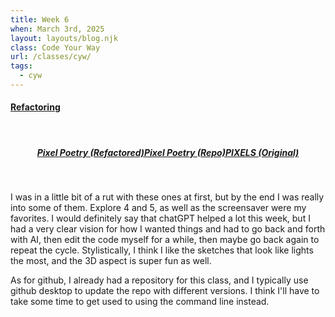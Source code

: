 ```yaml
---
title: Week 6
when: March 3rd, 2025
layout: layouts/blog.njk
class: Code Your Way
url: /classes/cyw/
tags:
  - cyw
---
```


#### <a target="_blank" href="https://github.com/olivia-em/codeyourway">Refactoring</a>

<br>
<div style="display:flex;flex-direction: rows;flex-wrap: wrap;justify-content:center;">


##### <a target="_blank" href="https://olivia-em.github.io/codeyourway/refactor/PIXELS/index.html">Pixel Poetry (Refactored)</a>
##### <a target="_blank" href="https://olivia-em.github.io/codeyourway/refactor/PIXELS/index.html">Pixel Poetry (Repo)</a>
##### <a target="_blank" href="https://editor.p5js.org/oliviaemlee/sketches/hzMPd6IpS">PIXELS (Original)</a>

</div>

<br>

I was in a little bit of a rut with these ones at first, but by the end I was really into some of them. Explore 4 and 5, as well as the 
screensaver were my favorites. I would definitely say that chatGPT helped a lot this week, but I had a very clear vision for how I wanted things
and had to go back and forth with AI, then edit the code myself for a while, then maybe go back again to repeat the cycle. Stylistically, I think I like the 
sketches that look like lights the most, and the 3D aspect is super fun as well. 

As for github, I already had a repository for this class, and I typically use github desktop to update the repo with different versions. I think I'll have to take some time to get used to using the 
command line instead. 